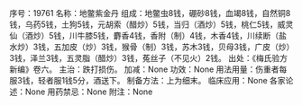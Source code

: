 序号：19761
名称：地鳖紫金丹
组成：地鳖虫8钱，硼砂8钱，血竭8钱，自然铜8钱，乌药5钱，土狗5钱，元胡索（醋炒）5钱，当归（酒炒）5钱，桃仁5钱，威灵仙（酒炒）5钱，川牛膝5钱，麝香4钱，香附（制）4钱，木香4钱，川续断（盐水炒）3钱，五加皮（炒）3钱，猴骨（制）3钱，苏木3钱，贝母3钱，广皮（炒）3钱，泽兰3钱，五灵脂（醋炒）3钱，菟丝子（不见火）2钱。
出处：《梅氏验方新编》卷六。
主治：跌打损伤。
加减：None
功效：None
用法用量：伤重者每服3钱，轻者服1钱5分，酒送下。
制备方法：上为细末。
临床应用：None
各家论述：None
用药禁忌：None
附注：None
